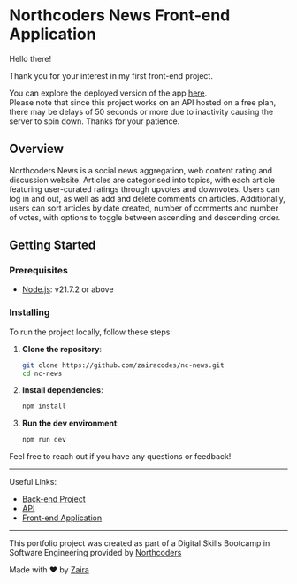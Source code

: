 # Northcoders News Front-end Application

Hello there!

Thank you for your interest in my first front-end project.

You can explore the deployed version of the app [here](https://ncnews-zaira.netlify.app/).  
Please note that since this project works on an API hosted on a free plan, there may be delays of 50 seconds or more due to inactivity causing the server to spin down. Thanks for your patience.

## Overview

Northcoders News is a social news aggregation, web content rating and discussion website. Articles are categorised into topics, with each article featuring user-curated ratings through upvotes and downvotes. Users can log in and out, as well as add and delete comments on articles. Additionally, users can sort articles by date created, number of comments and number of votes, with options to toggle between ascending and descending order.

## Getting Started

### Prerequisites

- [Node.js](https://nodejs.org/en/download/package-manager/): v21.7.2 or above

### Installing

To run the project locally, follow these steps:

1. **Clone the repository**:

   ```bash
   git clone https://github.com/zairacodes/nc-news.git
   cd nc-news
   ```

2. **Install dependencies**:

   ```bash
   npm install
   ```

3. **Run the dev environment**:

   ```bash
   npm run dev
   ```

Feel free to reach out if you have any questions or feedback!

---

Useful Links:

- [Back-end Project](https://github.com/zairacodes/be-nc-news/)
- [API](https://be-nc-news-6djf.onrender.com/api/)
- [Front-end Application](https://ncnews-zaira.netlify.app/)

---

This portfolio project was created as part of a Digital Skills Bootcamp in Software Engineering provided by [Northcoders](https://northcoders.com/)

Made with ❤️ by [Zaira](https://www.linkedin.com/in/zaira-n/)
